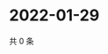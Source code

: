 # 2022-01-29

共 0 条

<!-- BEGIN WEIBO -->
<!-- 最后更新时间 Sat Jan 29 2022 10:21:26 GMT+0800 (China Standard Time) -->

<!-- END WEIBO -->
